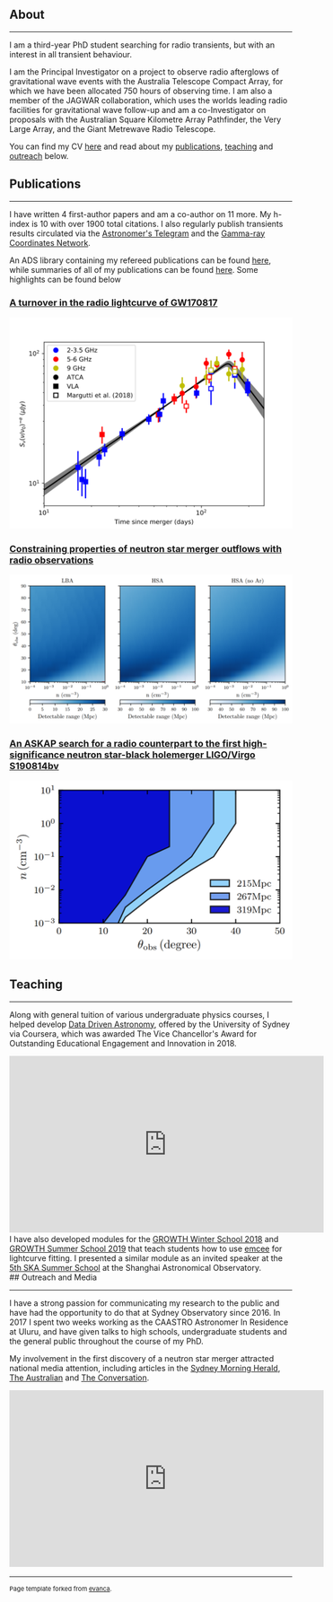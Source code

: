 ## About

---

I am a third-year PhD student searching for radio transients, but with an interest in all transient behaviour.

I am the Principal Investigator on a project to observe radio afterglows of gravitational wave events with the Australia Telescope Compact Array, for which we have been allocated 750 hours of observing time. I am also a member of the JAGWAR collaboration, which uses the worlds leading radio facilities for gravitational wave follow-up and am a co-Investigator on proposals with the Australian Square Kilometre Array Pathfinder, the Very Large Array, and the Giant Metrewave Radio Telescope.

You can find my CV <a href="/pdf/CV.pdf">here</a> and read about my [publications](#publications), [teaching](#teaching) and [outreach](#outreach-and-media) below.


## Publications

---

I have written 4 first-author papers and am a co-author on 11 more. My h-index is 10 with over 1900 total citations. I also regularly publish transients results circulated via the <a href="http://www.astronomerstelegram.org">Astronomer's Telegram</a> and the <a href="https://gcn.gsfc.nasa.gov/gcn3_archive.html">Gamma-ray Coordinates Network</a>.

An ADS library containing my refereed publications can be found <a href="https://ui.adsabs.harvard.edu/public-libraries/PCsVV4a_S--oQvEwCMNCGA">here</a>, while summaries of all of my publications can be found <a href="/publications">here</a>. Some highlights can be found below

### <a href="https://arxiv.org/abs/1803.06853">A turnover in the radio lightcurve of GW170817</a>
<a href="https://arxiv.org/abs/1803.06853"><img src="images/radio_turnover.png?raw=true"/></a>

### [Constraining properties of neutron star merger outflows with radio observations](https://arxiv.org/abs/1910.13662)
<a href="https://arxiv.org/abs/1910.13662"><img src="images/vlbi_prospects.PNG?raw=true"/></a>

### [An ASKAP search for a radio counterpart to the first high-significance neutron star-black holemerger LIGO/Virgo S190814bv](https://arxiv.org/abs/1910.13647)
<a href="https://arxiv.org/abs/1910.13647"><img src="images/s190814bv_constraints.PNG?raw=true"/></a>

## Teaching

---

Along with general tuition of various undergraduate physics courses, I helped develop <a href="https://www.coursera.org/learn/data-driven-astronomy">Data Driven Astronomy</a>, offered by the University of Sydney via Coursera, which was awarded The Vice Chancellor's Award for Outstanding Educational Engagement and Innovation in 2018.

<iframe width="560" height="315" src="https://www.youtube.com/embed/IzVETSVp4Nw" frameborder="0" allow="accelerometer; autoplay; encrypted-media; gyroscope; picture-in-picture" allowfullscreen></iframe>

<br>
I have also developed modules for the <a href="http://growth.caltech.edu/growth-winter-school-2018.html">GROWTH Winter School 2018</a> and <a href="http://growth.caltech.edu/growth-school-2019.html">GROWTH Summer School 2019</a> that teach students how to use <a href="https://emcee.readthedocs.io/en/stable/">emcee</a> for lightcurve fitting. I presented a similar module as an invited speaker at the <a href="https://indico.skatelescope.org/event/564/">5th SKA Summer School</a> at the Shanghai Astronomical Observatory.

<br>
## Outreach and Media

---

I have a strong passion for communicating my research to the public and have had the opportunity to do that at Sydney Observatory since 2016. In 2017 I spent two weeks working as the CAASTRO Astronomer In Residence at Uluru, and have given talks to high schools, undergraduate students and the general public throughout the course of my PhD.

My involvement in the first discovery of a neutron star merger attracted national media attention, including articles in the <a href="https://www.smh.com.au/technology/revelation-of-cosmic-secrets-triggers-a-frenzy-of-global-scientific-activity-20171016-gz1hmw.html">Sydney Morning Herald</a>, <a href="https://www.theaustralian.com.au/news/health-science/neutron-star-collision-a-turning-point-in-scientific-history/news-story/45d782fc44bcc447dd7abbd831bd709d">The Australian</a> and <a href="https://theconversation.com/after-the-alert-radio-eyes-hunt-the-source-of-the-gravitational-waves-85106">The Conversation</a>.

<iframe width="560" height="315" src="https://www.youtube.com/embed/EuFxRAYxs2Q" frameborder="0" allow="accelerometer; autoplay; encrypted-media; gyroscope; picture-in-picture" allowfullscreen></iframe>

<br>

---

<p style="font-size:11px">Page template forked from <a href="https://github.com/evanca/quick-portfolio">evanca</a>.</p>

<!-- Remove above link if you don't want to attibute -->
